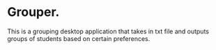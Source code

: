 # Grouper.

This is a grouping desktop application that takes in txt file and outputs groups of students based on certain preferences.
